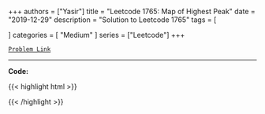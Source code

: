 
+++
authors = ["Yasir"]
title = "Leetcode 1765: Map of Highest Peak"
date = "2019-12-29"
description = "Solution to Leetcode 1765"
tags = [
    
]
categories = [
    "Medium"
]
series = ["Leetcode"]
+++



[`Problem Link`](https://leetcode.com/problems/map-of-highest-peak/description/)

---

**Code:**

{{< highlight html >}}

{{< /highlight >}}

